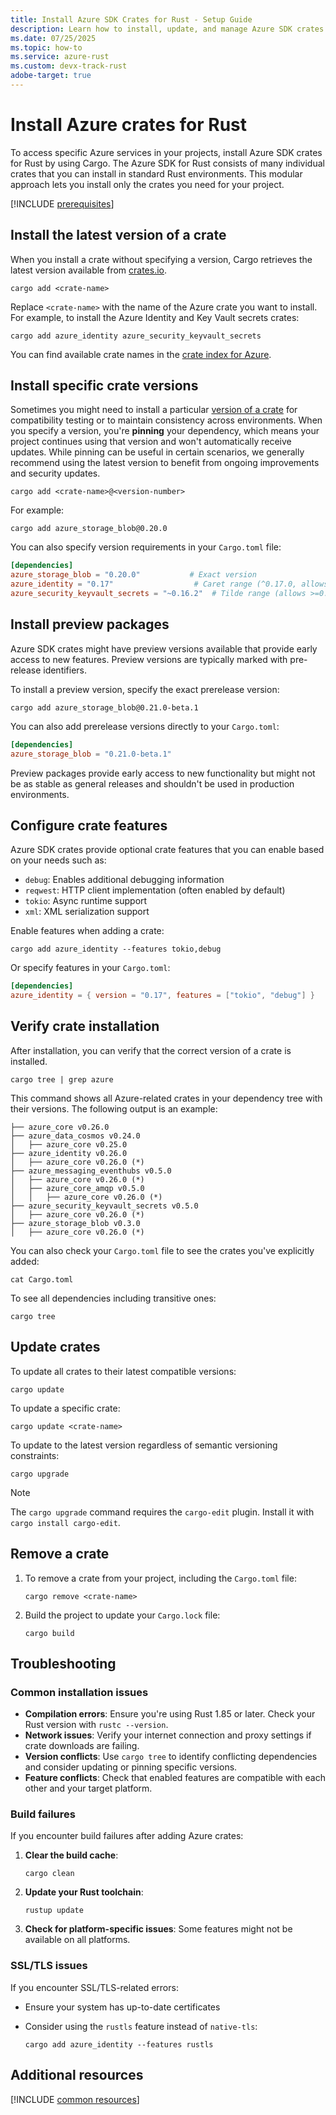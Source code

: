 ```yaml
---
title: Install Azure SDK Crates for Rust - Setup Guide
description: Learn how to install, update, and manage Azure SDK crates for Rust using Cargo. Get step-by-step instructions for specific versions and preview packages.
ms.date: 07/25/2025
ms.topic: how-to
ms.service: azure-rust
ms.custom: devx-track-rust
adobe-target: true
---
```


# Install Azure crates for Rust

To access specific Azure services in your projects, install Azure SDK crates for Rust by using Cargo. The Azure SDK for Rust consists of many individual crates that you can install in standard Rust environments. This modular approach lets you install only the crates you need for your project.

[!INCLUDE [prerequisites](../includes/prerequisites.md)]

## Install the latest version of a crate

When you install a crate without specifying a version, Cargo retrieves the latest version available from [crates.io](https://crates.io). 

```console
cargo add <crate-name>
```

Replace `<crate-name>` with the name of the Azure crate you want to install. For example, to install the Azure Identity and Key Vault secrets crates:

```console
cargo add azure_identity azure_security_keyvault_secrets
```

You can find available crate names in the [crate index for Azure](https://crates.io/users/azure-sdk?sort=recent-downloads).

## Install specific crate versions

Sometimes you might need to install a particular [version of a crate](https://doc.rust-lang.org/cargo/reference/specifying-dependencies.html#version-requirement-syntax) for compatibility testing or to maintain consistency across environments. When you specify a version, you're **pinning** your dependency, which means your project continues using that version and won't automatically receive updates. While pinning can be useful in certain scenarios, we generally recommend using the latest version to benefit from ongoing improvements and security updates.

```console
cargo add <crate-name>@<version-number>
```

For example:

```console
cargo add azure_storage_blob@0.20.0
```

You can also specify version requirements in your `Cargo.toml` file:

```toml
[dependencies]
azure_storage_blob = "0.20.0"           # Exact version
azure_identity = "0.17"                  # Caret range (^0.17.0, allows 0.17.x)
azure_security_keyvault_secrets = "~0.16.2"  # Tilde range (allows >=0.16.2, <0.17.0)
```

## Install preview packages

Azure SDK crates might have preview versions available that provide early access to new features. Preview versions are typically marked with pre-release identifiers.

To install a preview version, specify the exact prerelease version:

```console
cargo add azure_storage_blob@0.21.0-beta.1
```

You can also add prerelease versions directly to your `Cargo.toml`:

```toml
[dependencies]
azure_storage_blob = "0.21.0-beta.1"
```

Preview packages provide early access to new functionality but might not be as stable as general releases and shouldn't be used in production environments.

## Configure crate features

Azure SDK crates provide optional crate features that you can enable based on your needs such as:

- `debug`: Enables additional debugging information
- `reqwest`: HTTP client implementation (often enabled by default)
- `tokio`: Async runtime support
- `xml`: XML serialization support

Enable features when adding a crate:

```console
cargo add azure_identity --features tokio,debug
```

Or specify features in your `Cargo.toml`:

```toml
[dependencies]
azure_identity = { version = "0.17", features = ["tokio", "debug"] }
```

## Verify crate installation

After installation, you can verify that the correct version of a crate is installed.

```console
cargo tree | grep azure
```

This command shows all Azure-related crates in your dependency tree with their versions. The following output is an example:

```console
├── azure_core v0.26.0
├── azure_data_cosmos v0.24.0
│   ├── azure_core v0.25.0
├── azure_identity v0.26.0
│   ├── azure_core v0.26.0 (*)
├── azure_messaging_eventhubs v0.5.0
│   ├── azure_core v0.26.0 (*)
│   ├── azure_core_amqp v0.5.0
│   │   ├── azure_core v0.26.0 (*)
├── azure_security_keyvault_secrets v0.5.0
│   ├── azure_core v0.26.0 (*)
├── azure_storage_blob v0.3.0
│   ├── azure_core v0.26.0 (*)
```


You can also check your `Cargo.toml` file to see the crates you've explicitly added:

```console
cat Cargo.toml
```

To see all dependencies including transitive ones:

```console
cargo tree
```

## Update crates

To update all crates to their latest compatible versions:

```console
cargo update
```

To update a specific crate:

```console
cargo update <crate-name>
```

To update to the latest version regardless of semantic versioning constraints:

```console
cargo upgrade
```

> [!NOTE]
>The `cargo upgrade` command requires the `cargo-edit` plugin. Install it with `cargo install cargo-edit`.

## Remove a crate

1. To remove a crate from your project, including the `Cargo.toml` file:

    ```console
    cargo remove <crate-name>
    ```
    
1. Build the project to update your `Cargo.lock` file:

    ```console
    cargo build
    ```

## Troubleshooting

### Common installation issues

- **Compilation errors**: Ensure you're using Rust 1.85 or later. Check your Rust version with `rustc --version`.
- **Network issues**: Verify your internet connection and proxy settings if crate downloads are failing.
- **Version conflicts**: Use `cargo tree` to identify conflicting dependencies and consider updating or pinning specific versions.
- **Feature conflicts**: Check that enabled features are compatible with each other and your target platform.

### Build failures

If you encounter build failures after adding Azure crates:

1. **Clear the build cache**:
   ```console
   cargo clean
   ```

2. **Update your Rust toolchain**:
   ```console
   rustup update
   ```

3. **Check for platform-specific issues**: Some features might not be available on all platforms.

### SSL/TLS issues

If you encounter SSL/TLS-related errors:

- Ensure your system has up-to-date certificates
- Consider using the `rustls` feature instead of `native-tls`:

  ```console
  cargo add azure_identity --features rustls
  ```

## Additional resources

[!INCLUDE [common resources](../includes/resources.md)]